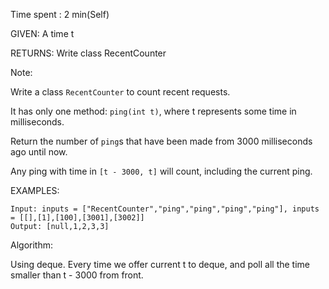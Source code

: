 Time spent : 2 min(Self)

GIVEN: A time t

RETURNS: Write class RecentCounter

Note:

Write a class `RecentCounter` to count recent requests.

It has only one method: `ping(int t)`, where t represents some time in milliseconds.

Return the number of `ping`s that have been made from 3000 milliseconds ago until now.

Any ping with time in `[t - 3000, t]` will count, including the current ping.

EXAMPLES:

```
Input: inputs = ["RecentCounter","ping","ping","ping","ping"], inputs = [[],[1],[100],[3001],[3002]]
Output: [null,1,2,3,3]
```

Algorithm:

Using deque. Every time we offer current t to deque, and poll all the time smaller than t - 3000 from front.